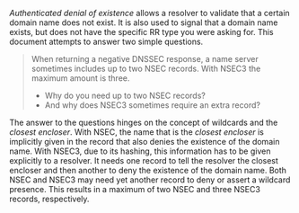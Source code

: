 *Authenticated denial of existence* allows a resolver to
validate that a certain domain name does not exist.
It is also used to signal that a domain
name exists, but does not have the specific RR type you were asking for.
This document attempts to answer two simple questions.

> When returning a negative DNSSEC response, a name server sometimes
> includes up to two NSEC records. With NSEC3 the maximum amount is three.
> 
> * Why do you need up to two NSEC records?
> * And why does NSEC3 sometimes require an extra record?

The answer to the questions hinges on the concept of wildcards and the *closest encloser*.
With NSEC, the name that is the *closest encloser* is implicitly given
in the record that also denies the existence of the domain name.  With NSEC3, due
to its hashing, this information has to be given explicitly to a resolver.  It
needs one record to tell the resolver the closest encloser and then another to
deny the existence of the domain name.  Both NSEC and NSEC3 may need yet another
record to deny or assert a wildcard presence.
This results in a maximum of two NSEC and three NSEC3 records, respectively.
